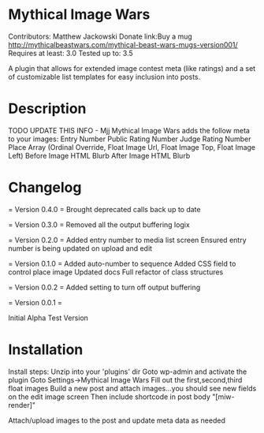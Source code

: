 Mythical Image Wars
===================
Contributors: Matthew Jackowski
Donate link:Buy a mug http://mythicalbeastwars.com/mythical-beast-wars-mugs-version001/
Requires at least: 3.0
Tested up to: 3.5


A plugin that allows for extended image contest meta (like ratings) and a set of customizable list templates for easy inclusion into posts.


Description
===========
TODO UPDATE THIS INFO - Mjj
Mythical Image Wars adds the follow meta to your images:
Entry Number
Public Rating Number
Judge Rating Number
Place Array (Ordinal Override, Float Image Url, Float Image Top, Float Image Left)
Before Image HTML Blurb
After Image HTML Blurb

Changelog
=========
= Version 0.4.0 =
Brought deprecated calls back up to date

= Version 0.3.0 =
Removed all the output buffering logix

= Version 0.2.0 =
Added entry number to media list screen
Ensured entry number is being updated on upload and edit

= Version 0.1.0 =
Added auto-number to sequence
Added CSS field to control place image
Updated docs
Full refactor of class structures

= Version 0.0.2 =
Added setting to turn off output buffering

= Version 0.0.1 = 

Initial Alpha Test Version

Installation
============
Install steps:
Unzip into your 'plugins' dir
Goto wp-admin and activate the plugin
Goto Settings->Mythical Image Wars
Fill out the first,second,third float images
Build a new post and attach images...you should see new fields on the edit image screen
Then include shortcode in post body "[miw-render]"

Attach/upload images to the post and update meta data as needed
